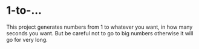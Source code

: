 # 1-to-...

This project generates numbers from 1 to whatever you want, in how many seconds you want. But be careful not to go to big numbers otherwise it will go for very long.
